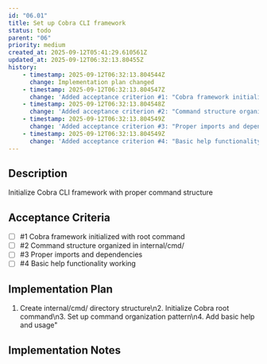 ```yaml
---
id: "06.01"
title: Set up Cobra CLI framework
status: todo
parent: "06"
priority: medium
created_at: 2025-09-12T05:41:29.610561Z
updated_at: 2025-09-12T06:32:13.80455Z
history:
    - timestamp: 2025-09-12T06:32:13.804544Z
      change: Implementation plan changed
    - timestamp: 2025-09-12T06:32:13.804547Z
      change: 'Added acceptance criterion #1: "Cobra framework initialized with root command"'
    - timestamp: 2025-09-12T06:32:13.804548Z
      change: 'Added acceptance criterion #2: "Command structure organized in internal/cmd/"'
    - timestamp: 2025-09-12T06:32:13.804549Z
      change: 'Added acceptance criterion #3: "Proper imports and dependencies"'
    - timestamp: 2025-09-12T06:32:13.804549Z
      change: 'Added acceptance criterion #4: "Basic help functionality working"'
---
```

## Description

Initialize Cobra CLI framework with proper command structure

## Acceptance Criteria
<!-- AC:BEGIN -->

- [ ] #1 Cobra framework initialized with root command
- [ ] #2 Command structure organized in internal/cmd/
- [ ] #3 Proper imports and dependencies
- [ ] #4 Basic help functionality working

<!-- AC:END -->

## Implementation Plan

1. Create internal/cmd/ directory structure\n2. Initialize Cobra root command\n3. Set up command organization pattern\n4. Add basic help and usage"

## Implementation Notes


